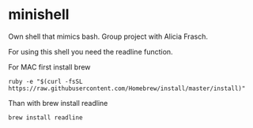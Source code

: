# minishell
Own shell that mimics bash. Group project with Alicia Frasch. 

For using this shell you need the readline function. 

For MAC first install brew

   `ruby -e "$(curl -fsSL https://raw.githubusercontent.com/Homebrew/install/master/install)"`

Than with brew install readline
  
   `brew install readline`
 
